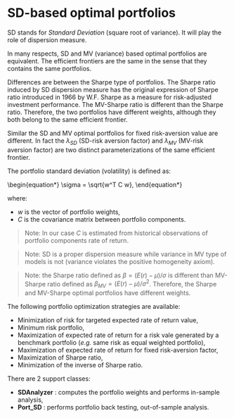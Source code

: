 # SD-based optimal portfolios

SD stands for *Standard Deviation* (square root of variance).
It will play the role of dispersion measure.

In many respects, SD and MV (variance) based
optimal portfolios are equivalent. The efficient frontiers are the same
in the sense that they contains the same portfolios.

Differences are between the Sharpe type of portfolios.
The Sharpe ratio induced by
SD dispersion measure has the original
expression of Sharpe ratio introduced in 1966 by W.F. Sharpe as a
measure for risk-adjusted investment performance. The MV-Sharpe ratio
is different than the Sharpe ratio. Therefore, the two portfolios have different
weights, although they both belong to the same efficient frontier.

Similar the SD and MV optimal portfolios for fixed risk-aversion value are
different. In fact the $\lambda_{SD}$ (SD-risk aversion factor) and
$\lambda_{MV}$ (MV-risk aversion factor) are two distinct parameterizations
of the same efficient frontier.


The portfolio standard deviation (volatility) is defined as:

\begin{equation*}
	\sigma = \sqrt{w^T C w},
\end{equation*}

where:

* $w$ is the vector of portfolio weights,
* $C$ is the covariance matrix between portfolio components.

> Note: In our case $C$ is estimated from historical observations of
portfolio components rate of return.

> Note: SD is a proper dispersion measure while variance in MV type of
models is not (variance violates
the positive homogeneity axiom).

> Note: the Sharpe ratio defined as $\beta = (E(r)- \mu) / \sigma$ is
different than MV-Sharpe ratio defined as $\beta_{MV} = (E(r)- \mu) / \sigma^2$.
Therefore, the Sharpe and MV-Sharpe optimal portfolios have different
weights.

The following portfolio optimization strategies are available:
* Minimization of risk for targeted expected rate of return value,
* Minimum risk portfolio,
* Maximization of expected rate of return for a risk vale generated by a
benchmark portfolio (*e.g.* same risk as equal weighted portfolio),
* Maximization of expected rate of return for fixed risk-aversion factor,
* Maximization of Sharpe ratio,
* Minimization of the inverse of Sharpe ratio.

There are 2 support classes:

* **SDAnalyzer** : computes the portfolio weights and performs in-sample
analysis,
* **Port_SD** : performs portfolio back testing, out-of-sample analysis.
